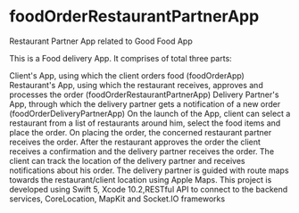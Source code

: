# foodOrderRestaurantPartnerApp
Restaurant Partner App related to Good Food App

This is a Food delivery App. It comprises of total three parts:

Client's App, using which the client orders food (foodOrderApp)
Restaurant's App, using which the restaurant receives, approves and processes the order (foodOrderRestaurantPartnerApp)
Delivery Partner's App, through which the delivery partner gets a notification of a new order (foodOrderDeliveryPartnerApp)
On the launch of the App, client can select a restaurant from a list of restaurants around him, select the food items and place the order. On placing the order, the concerned restaurant partner receives the order. After the restaurant approves the order the client receives a confirmation and the delivery partner receives the order. The client can track the location of the delivery partner and receives notifications about his order. The delivery partner is guided with route maps towards the restaurant/client location using Apple Maps. This project is developed using Swift 5, Xcode 10.2,RESTful API to connect to the backend services, CoreLocation, MapKit and Socket.IO frameworks
